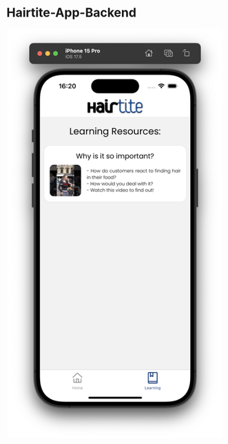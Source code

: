 # Hairtite-App-Backend

<p align="center">
  <img src="https://github.com/alexgburnet/Hairtite-App/blob/main/README%20images/v1.1/learningwiththumbnail.png" alt="learning page" width="500"/>
</p>